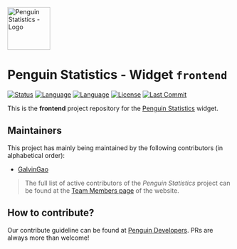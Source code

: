<img src="https://penguin.upyun.galvincdn.com/logos/penguin_stats_logo.png"
     alt="Penguin Statistics - Logo"
     width="96px" />

# Penguin Statistics - Widget `frontend`
[![Status](https://img.shields.io/badge/status-production-green)](#readme)
[![Language](https://img.shields.io/badge/using-Vue.js-%234FC08D?logo=vue.js)](#readme)
[![Language](https://img.shields.io/badge/using-Vuetify-%231867C0?logo=vuetify)](#readme)
[![License](https://img.shields.io/github/license/penguin-statistics/widget-frontend)](https://github.com/penguin-statistics/widget-frontend/blob/main/LICENSE)
[![Last Commit](https://img.shields.io/github/last-commit/penguin-statistics/widget-frontend)](https://github.com/penguin-statistics/widget-frontend/commits/main)

This is the **frontend** project repository for the [Penguin Statistics](https://penguin-stats.io/?utm_source=github) widget.

## Maintainers
This project has mainly being maintained by the following contributors (in alphabetical order):
- [GalvinGao](https://github.com/GalvinGao)

> The full list of active contributors of the *Penguin Statistics* project can be found at the [Team Members page](https://penguin-stats.io/about/members) of the website.

## How to contribute?
Our contribute guideline can be found at [Penguin Developers](https://developer.penguin-stats.io). PRs are always more than welcome!
